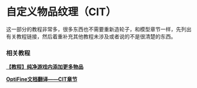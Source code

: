 # 自定义物品纹理（CIT）

这一部分的教程非常多，很多东西也不需要重新造轮子，和模型章节一样，先列出有关教程链接，然后着重补充其他教程未涉及或者说的不是很清楚的东西。

### 相关教程

**[【教程】纯净游戏内添加更多物品](https://www.mcbbs.net/thread-782790-1-1.html)**

**[OptiFine文档翻译——CIT章节](../../optifinedoc/cit.md)**